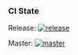 
### CI State

Release: [![release](https://travis-ci.org/dw/py-lmdb.png?branch=release)](https://travis-ci.org/dw/py-lmdb/branches)

Master: [![master](https://travis-ci.org/dw/py-lmdb.png?branch=master)](https://travis-ci.org/dw/py-lmdb/branches)
